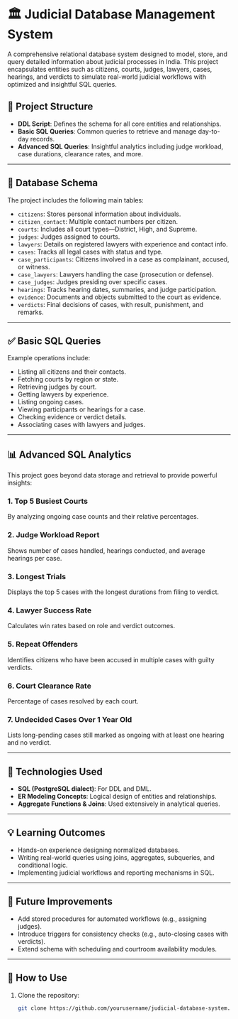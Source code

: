 # 🏛️ Judicial Database Management System

A comprehensive relational database system designed to model, store, and query detailed information about judicial processes in India. This project encapsulates entities such as citizens, courts, judges, lawyers, cases, hearings, and verdicts to simulate real-world judicial workflows with optimized and insightful SQL queries.

## 📂 Project Structure

- **DDL Script**: Defines the schema for all core entities and relationships.
- **Basic SQL Queries**: Common queries to retrieve and manage day-to-day records.
- **Advanced SQL Queries**: Insightful analytics including judge workload, case durations, clearance rates, and more.

---

## 🧱 Database Schema

The project includes the following main tables:

- `citizens`: Stores personal information about individuals.
- `citizen_contact`: Multiple contact numbers per citizen.
- `courts`: Includes all court types—District, High, and Supreme.
- `judges`: Judges assigned to courts.
- `lawyers`: Details on registered lawyers with experience and contact info.
- `cases`: Tracks all legal cases with status and type.
- `case_participants`: Citizens involved in a case as complainant, accused, or witness.
- `case_lawyers`: Lawyers handling the case (prosecution or defense).
- `case_judges`: Judges presiding over specific cases.
- `hearings`: Tracks hearing dates, summaries, and judge participation.
- `evidence`: Documents and objects submitted to the court as evidence.
- `verdicts`: Final decisions of cases, with result, punishment, and remarks.

---

## ✅ Basic SQL Queries

Example operations include:

- Listing all citizens and their contacts.
- Fetching courts by region or state.
- Retrieving judges by court.
- Getting lawyers by experience.
- Listing ongoing cases.
- Viewing participants or hearings for a case.
- Checking evidence or verdict details.
- Associating cases with lawyers and judges.

---

## 📊 Advanced SQL Analytics

This project goes beyond data storage and retrieval to provide powerful insights:

### 1. **Top 5 Busiest Courts**
By analyzing ongoing case counts and their relative percentages.

### 2. **Judge Workload Report**
Shows number of cases handled, hearings conducted, and average hearings per case.

### 3. **Longest Trials**
Displays the top 5 cases with the longest durations from filing to verdict.

### 4. **Lawyer Success Rate**
Calculates win rates based on role and verdict outcomes.

### 5. **Repeat Offenders**
Identifies citizens who have been accused in multiple cases with guilty verdicts.

### 6. **Court Clearance Rate**
Percentage of cases resolved by each court.

### 7. **Undecided Cases Over 1 Year Old**
Lists long-pending cases still marked as ongoing with at least one hearing and no verdict.

---

## 🧪 Technologies Used

- **SQL (PostgreSQL dialect)**: For DDL and DML.
- **ER Modeling Concepts**: Logical design of entities and relationships.
- **Aggregate Functions & Joins**: Used extensively in analytical queries.

---

## 💡 Learning Outcomes

- Hands-on experience designing normalized databases.
- Writing real-world queries using joins, aggregates, subqueries, and conditional logic.
- Implementing judicial workflows and reporting mechanisms in SQL.

---

## 📌 Future Improvements

- Add stored procedures for automated workflows (e.g., assigning judges).
- Introduce triggers for consistency checks (e.g., auto-closing cases with verdicts).
- Extend schema with scheduling and courtroom availability modules.

---

## 📁 How to Use

1. Clone the repository:
   ```bash
   git clone https://github.com/yourusername/judicial-database-system.git
